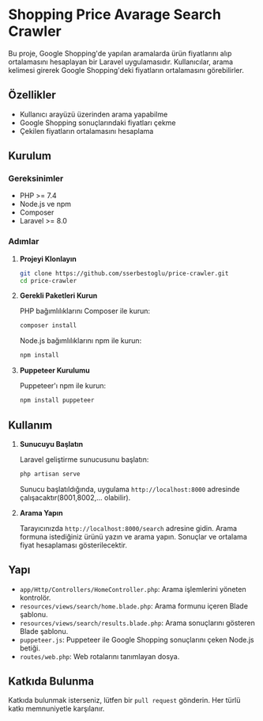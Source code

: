 # Shopping Price Avarage Search Crawler

Bu proje, Google Shopping'de yapılan aramalarda ürün fiyatlarını alıp ortalamasını hesaplayan bir Laravel uygulamasıdır. Kullanıcılar, arama kelimesi girerek Google Shopping'deki fiyatların ortalamasını görebilirler.

## Özellikler

- Kullanıcı arayüzü üzerinden arama yapabilme
- Google Shopping sonuçlarındaki fiyatları çekme
- Çekilen fiyatların ortalamasını hesaplama

## Kurulum

### Gereksinimler

- PHP >= 7.4
- Node.js ve npm
- Composer
- Laravel >= 8.0

### Adımlar

1. **Projeyi Klonlayın**

    ```bash
    git clone https://github.com/sserbestoglu/price-crawler.git
    cd price-crawler
    ```

2. **Gerekli Paketleri Kurun**

    PHP bağımlılıklarını Composer ile kurun:

    ```bash
    composer install
    ```

    Node.js bağımlılıklarını npm ile kurun:

    ```bash
    npm install
    ```

3. **Puppeteer Kurulumu**

    Puppeteer'ı npm ile kurun:

    ```bash
    npm install puppeteer
    ```

## Kullanım

1. **Sunucuyu Başlatın**

    Laravel geliştirme sunucusunu başlatın:

    ```bash
    php artisan serve
    ```

    Sunucu başlatıldığında, uygulama `http://localhost:8000` adresinde çalışacaktır(8001,8002,... olabilir).

2. **Arama Yapın**

    Tarayıcınızda `http://localhost:8000/search` adresine gidin. Arama formuna istediğiniz ürünü yazın ve arama yapın. Sonuçlar ve ortalama fiyat hesaplaması gösterilecektir.

## Yapı

- `app/Http/Controllers/HomeController.php`: Arama işlemlerini yöneten kontrolör.
- `resources/views/search/home.blade.php`: Arama formunu içeren Blade şablonu.
- `resources/views/search/results.blade.php`: Arama sonuçlarını gösteren Blade şablonu.
- `puppeteer.js`: Puppeteer ile Google Shopping sonuçlarını çeken Node.js betiği.
- `routes/web.php`: Web rotalarını tanımlayan dosya.

## Katkıda Bulunma

Katkıda bulunmak isterseniz, lütfen bir `pull request` gönderin. Her türlü katkı memnuniyetle karşılanır.
